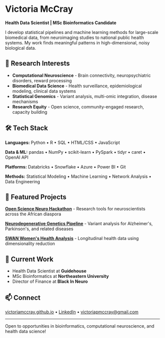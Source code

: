 # Victoria McCray

**Health Data Scientist | MSc Bioinformatics Candidate**

I develop statistical pipelines and machine learning methods for large-scale biomedical data, from neuroimaging studies to national public health systems. My work finds meaningful patterns in high-dimensional, noisy biological data.

## 🔬 Research Interests

- **Computational Neuroscience** - Brain connectivity, neuropsychiatric disorders, reward processing
- **Biomedical Data Science** - Health surveillance, epidemiological modeling, clinical data systems
- **Statistical Genomics** - Variant analysis, multi-omic integration, disease mechanisms
- **Research Equity** - Open science, community-engaged research, capacity building

## 🛠️ Tech Stack

**Languages:** Python • R • SQL • HTML/CSS • JavaScript  

**Data & ML:** pandas • NumPy • scikit-learn • PySpark • tidyr • caret • OpenAI API

**Platforms:** Databricks • Snowflake • Azure • Power BI • Git

**Methods:** Statistical Modeling • Machine Learning • Network Analysis • Data Engineering

## 📌 Featured Projects

**[Open Science Neuro Hackathon](https://github.com/victoriamccray/Hackathon)** - Research tools for neuroscientists across the African diaspora

**[Neurodegenerative Genetics Pipeline](https://github.com/victoriamccray/neurodegenerative-genetics-pipeline)** - Variant analysis for Alzheimer's, Parkinson's, and related diseases

**[SWAN Women's Health Analysis](https://github.com/victoriamccray/swan-study-analysis)** - Longitudinal health data using dimensionality reduction

## 💼 Current Work

- Health Data Scientist at **Guidehouse**
- MSc Bioinformatics at **Northeastern University**
- Director of Finance at **Black In Neuro**

## 📫 Connect

[victoriamccray.github.io](https://victoriamccray.github.io) • [LinkedIn](https://linkedin.com/in/your-handle) • victoriapmccray@gmail.com

---
Open to opportunities in bioinformatics, computational neuroscience, and health data science!
